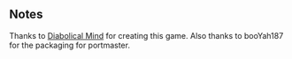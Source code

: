 ## Notes

Thanks to [Diabolical Mind](https://store.steampowered.com/app/573780/Xenon_Valkyrie) for creating this game.  Also thanks to booYah187 for the packaging for portmaster.

